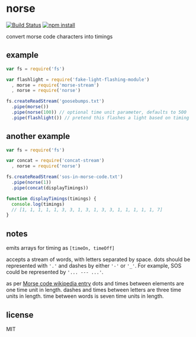 norse
=====

[![Build Status](http://img.shields.io/travis/jarofghosts/norse/master.svg?style=flat)](https://travis-ci.org/jarofghosts/norse)
[![npm install](http://img.shields.io/npm/dm/norse.svg?style=flat)](https://www.npmjs.org/package/norse)

convert morse code characters into timings

## example

```js
var fs = require('fs')

var flashlight = require('fake-light-flashing-module')
  , morse = require('morse-stream')
  , norse = require('norse')

fs.createReadStream('goosebumps.txt')
  .pipe(morse())
  .pipe(norse(100)) // optional time unit parameter, defaults to 500
  .pipe(flashlight()) // pretend this flashes a light based on timing
```

## another example

```js
var fs = require('fs')

var concat = require('concat-stream')
  , norse = require('norse')

fs.createReadStream('sos-in-morse-code.txt')
  .pipe(norse(1))
  .pipe(concat(displayTimings))

function displayTimings(timings) {
  console.log(timings)
  // [1, 1, 1, 1, 1, 3, 3, 1, 3, 1, 3, 3, 1, 1, 1, 1, 1, 7]
}
```

## notes

emits arrays for timing as `[timeOn, timeOff]`

accepts a stream of words, with letters separated by space. dots should be
represented with `'.'` and dashes by either `'-'` or `'_'`. For example, SOS
could be represented by `'... --- ...'`.

as per [Morse code wikipedia entry](http://en.wikipedia.org/wiki/Morse_code#Representation.2C_timing_and_speeds)
dots and times between elements are one time unit in length. dashes and times
between letters are three time units in length. time between words is seven
time units in length.

## license

MIT
